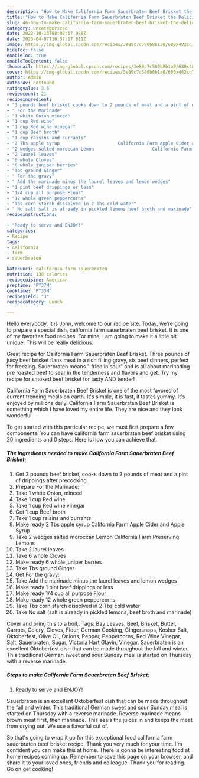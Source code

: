 ```yaml
---
description: "How to Make California Farm Sauerbraten Beef Brisket the Delicious"
title: "How to Make California Farm Sauerbraten Beef Brisket the Delicious"
slug: 46-how-to-make-california-farm-sauerbraten-beef-brisket-the-delicious
category: Uncategorized
date: 2022-10-13T08:08:17.988Z
date: 2023-04-07T16:57:17.811Z
image: https://img-global.cpcdn.com/recipes/3e89c7c580b8b1a0/680x482cq70/california-farm-sauerbraten-beef-brisket-recipe-main-photo.jpg
hideToc: false
enableToc: true
enableTocContent: false
thumbnail: https://img-global.cpcdn.com/recipes/3e89c7c580b8b1a0/680x482cq70/california-farm-sauerbraten-beef-brisket-recipe-main-photo.jpg
cover: https://img-global.cpcdn.com/recipes/3e89c7c580b8b1a0/680x482cq70/california-farm-sauerbraten-beef-brisket-recipe-main-photo.jpg
author: Admin
authorAv: notfound
ratingvalue: 3.6
reviewcount: 21
recipeingredient:
- "3 pounds beef brisket cooks down to 2 pounds of meat and a pint of drippings after precooking"
- " For the Marinade"
- "1 white Onion minced"
- "1 cup Red wine"
- "1 cup Red wine vinegar"
- "1 cup Beef broth"
- "1 cup raisins and currants"
- "2 Tbs apple syrup                      California Farm Apple Cider and Apple Syrup"
- "2 wedges salted moroccan Lemon                      California Farm Preserving Lemons"
- "2 laurel leaves"
- "6 whole Cloves"
- "6 whole juniper berries"
- "Tbs ground Ginger"
- " For the gravy"
- " Add the marinade minus the laurel leaves and lemon wedges"
- "1 pint beef drippings or less"
- "1/4 cup all purpose Flour"
- "12 whole green peppercorns"
- "Tbs corn starch dissolved in 2 Tbs cold water"
- " No salt salt is already in pickled lemons beef broth and marinade"
recipeinstructions:

- "Ready to serve and ENJOY!"
categories:
- Recipe
tags:
- california
- farm
- sauerbraten

katakunci: california farm sauerbraten 
nutrition: 138 calories
recipecuisine: American
preptime: "PT37M"
cooktime: "PT33M"
recipeyield: "3"
recipecategory: Lunch

---
```



Hello everybody, it is John, welcome to our recipe site. Today, we're going to prepare a special dish, california farm sauerbraten beef brisket. It is one of my favorites food recipes. For mine, I am going to make it a little bit unique. This will be really delicious.

Great recipe for California Farm Sauerbraten Beef Brisket. Three pounds of juicy beef brisket flank meat in a rich filling gravy, six beef dinners, perfect for freezing. Sauerbraten means &#34; fried in sour&#34; and is all about marinading pre roasted beef to sear in the tenderness and flavors and get. Try my recipe for smoked beef brisket for tasty AND tender!

California Farm Sauerbraten Beef Brisket is one of the most favored of current trending meals on earth. It's simple, it is fast, it tastes yummy. It's enjoyed by millions daily. California Farm Sauerbraten Beef Brisket is something which I have loved my entire life. They are nice and they look wonderful.


To get started with this particular recipe, we must first prepare a few components. You can have california farm sauerbraten beef brisket using 20 ingredients and 0 steps. Here is how you can achieve that.

<!--inarticleads1-->

##### The ingredients needed to make California Farm Sauerbraten Beef Brisket:

1. Get 3 pounds beef brisket, cooks down to 2 pounds of meat and a pint of drippings after precooking
1. Prepare  For the Marinade:
1. Take 1 white Onion, minced
1. Take 1 cup Red wine
1. Take 1 cup Red wine vinegar
1. Get 1 cup Beef broth
1. Take 1 cup raisins and currants
1. Make ready 2 Tbs apple syrup                      California Farm Apple Cider and Apple Syrup
1. Take 2 wedges salted moroccan Lemon                      California Farm Preserving Lemons
1. Take 2 laurel leaves
1. Take 6 whole Cloves
1. Make ready 6 whole juniper berries
1. Take Tbs ground Ginger
1. Get  For the gravy:
1. Take  Add the marinade minus the laurel leaves and lemon wedges
1. Make ready 1 pint beef drippings or less
1. Make ready 1/4 cup all purpose Flour
1. Make ready 12 whole green peppercorns
1. Take Tbs corn starch dissolved in 2 Tbs cold water
1. Take  No salt (salt is already in pickled lemons, beef broth and marinade)


Cover and bring this to a boil,. Tags: Bay Leaves, Beef, Brisket, Butter, Carrots, Celery, Cloves, Flour, German Cooking, Gingersnaps, Kosher Salt, Oktoberfest, Olive Oil, Onions, Pepper, Peppercorns, Red Wine Vinegar, Salt, Sauerbraten, Sugar, Victoria Hart Glavin, Vinegar. Sauerbraten is an excellent Oktoberfest dish that can be made throughout the fall and winter. This traditional German sweet and sour Sunday meal is started on Thursday with a reverse marinade. 

<!--inarticleads2-->

##### Steps to make California Farm Sauerbraten Beef Brisket:


1. Ready to serve and ENJOY!

Sauerbraten is an excellent Oktoberfest dish that can be made throughout the fall and winter. This traditional German sweet and sour Sunday meal is started on Thursday with a reverse marinade. Reverse marinade means brown meat first, then marinade. This seals the juices in and keeps the meat from drying out. We use a flavorful cut of. 

So that's going to wrap it up for this exceptional food california farm sauerbraten beef brisket recipe. Thank you very much for your time. I'm confident you can make this at home. There is gonna be interesting food at home recipes coming up. Remember to save this page on your browser, and share it to your loved ones, friends and colleague. Thank you for reading. Go on get cooking!
